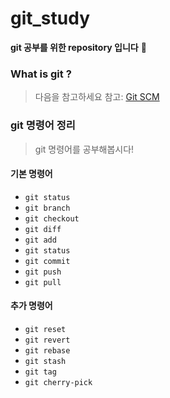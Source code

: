 # git_study

**git 공부를 위한 repository 입니다** 🤗


### What is **git** ?
> 다음을 참고하세요 
참고: [Git SCM](https://git-scm.com/)

### git 명령어 정리
> git 명령어를 공부해봅시다!

#### 기본 명령어
- `git status`
- `git branch`
- `git checkout`
- `git diff`
- `git add`
- `git status`
- `git commit`
- `git push`
- `git pull`

#### 추가 명령어
- `git reset`
- `git revert`
- `git rebase`
- `git stash`
- `git tag`
- `git cherry-pick`
